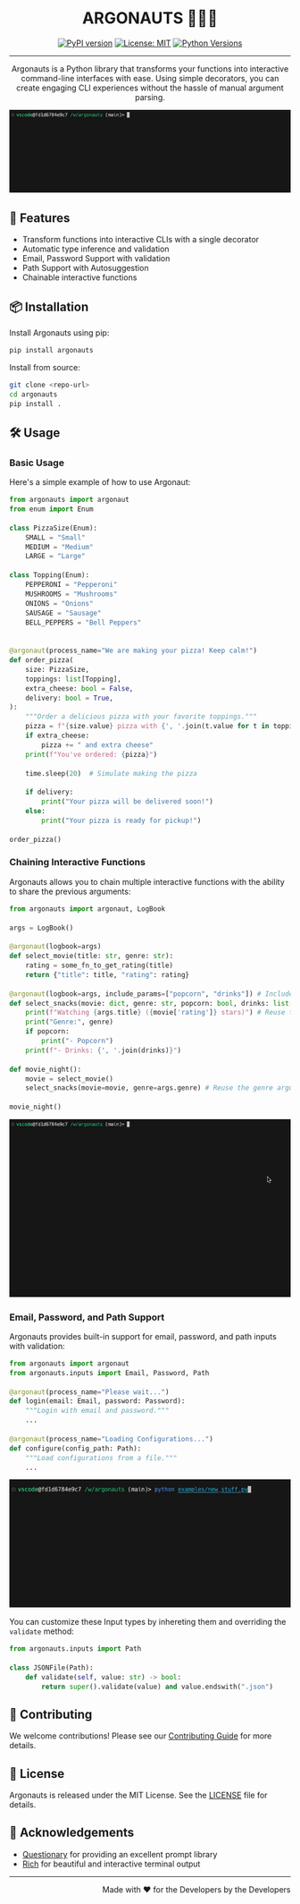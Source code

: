 <div align="center">

  # ARGONAUTS 🧑🏽‍🚀

  [![PyPI version](https://badge.fury.io/py/argonauts.svg)](https://badge.fury.io/py/argonauts)
  [![License: MIT](https://img.shields.io/badge/License-MIT-yellow.svg)](https://opensource.org/licenses/MIT)
  [![Python Versions](https://img.shields.io/pypi/pyversions/argonauts.svg)](https://pypi.org/project/argonauts/)


---

Argonauts is a Python library that transforms your functions into interactive command-line interfaces with ease. Using simple decorators, you can create engaging CLI experiences without the hassle of manual argument parsing.

![Argonauts Demo](public/demo_0.gif)

</div>

## 🚀 Features

- Transform functions into interactive CLIs with a single decorator
- Automatic type inference and validation
- Email, Password Support with validation
- Path Support with Autosuggestion
- Chainable interactive functions

## 📦 Installation

Install Argonauts using pip:

```bash
pip install argonauts
```

Install from source:

```bash
git clone <repo-url>
cd argonauts
pip install .
```

## 🛠 Usage

### Basic Usage

Here's a simple example of how to use Argonaut:

```python
from argonauts import argonaut
from enum import Enum

class PizzaSize(Enum):
    SMALL = "Small"
    MEDIUM = "Medium"
    LARGE = "Large"

class Topping(Enum):
    PEPPERONI = "Pepperoni"
    MUSHROOMS = "Mushrooms"
    ONIONS = "Onions"
    SAUSAGE = "Sausage"
    BELL_PEPPERS = "Bell Peppers"


@argonaut(process_name="We are making your pizza! Keep calm!")
def order_pizza(
    size: PizzaSize,
    toppings: list[Topping],
    extra_cheese: bool = False,
    delivery: bool = True,
):
    """Order a delicious pizza with your favorite toppings."""
    pizza = f"{size.value} pizza with {', '.join(t.value for t in toppings)}"
    if extra_cheese:
        pizza += " and extra cheese"
    print(f"You've ordered: {pizza}")

    time.sleep(20)  # Simulate making the pizza

    if delivery:
        print("Your pizza will be delivered soon!")
    else:
        print("Your pizza is ready for pickup!")

order_pizza()
```

### Chaining Interactive Functions

Argonauts allows you to chain multiple interactive functions with the ability to share the previous arguments:

```python
from argonauts import argonaut, LogBook

args = LogBook()

@argonaut(logbook=args)
def select_movie(title: str, genre: str):
    rating = some_fn_to_get_rating(title)
    return {"title": title, "rating": rating}

@argonaut(logbook=args, include_params=["popcorn", "drinks"]) # Include only the specified parameters
def select_snacks(movie: dict, genre: str, popcorn: bool, drinks: list[Drinks]):
    print(f"Watching {args.title} ({movie['rating']} stars)") # Reuse the title argument
    print("Genre:", genre)
    if popcorn:
        print("- Popcorn")
    print(f"- Drinks: {', '.join(drinks)}")

def movie_night():
    movie = select_movie()
    select_snacks(movie=movie, genre=args.genre) # Reuse the genre argument

movie_night()
```

![Argonauts Demo](public/demo_1.gif)

### Email, Password, and Path Support

Argonauts provides built-in support for email, password, and path inputs with validation:

```python
from argonauts import argonaut
from argonauts.inputs import Email, Password, Path

@argonaut(process_name="Please wait...")
def login(email: Email, password: Password):
    """Login with email and password."""
    ...

@argonaut(process_name="Loading Configurations...")
def configure(config_path: Path):
    """Load configurations from a file."""
    ...
```
![Argonauts Demo](public/demo_2.gif)

You can customize these Input types by inhereting them and overriding the `validate` method:

```python
from argonauts.inputs import Path

class JSONFile(Path):
    def validate(self, value: str) -> bool:
        return super().validate(value) and value.endswith(".json")
```

## 🤝 Contributing

We welcome contributions! Please see our [Contributing Guide](CONTRIBUTING.md) for more details.

## 📄 License

Argonauts is released under the MIT License. See the [LICENSE](LICENSE) file for details.

## 🙏 Acknowledgements

- [Questionary](https://github.com/tmbo/questionary) for providing an excellent prompt library
- [Rich](https://github.com/Textualize/rich) for beautiful and interactive terminal output

---

<div align="right">
  Made with ❤️ for the Developers by the Developers
</div>